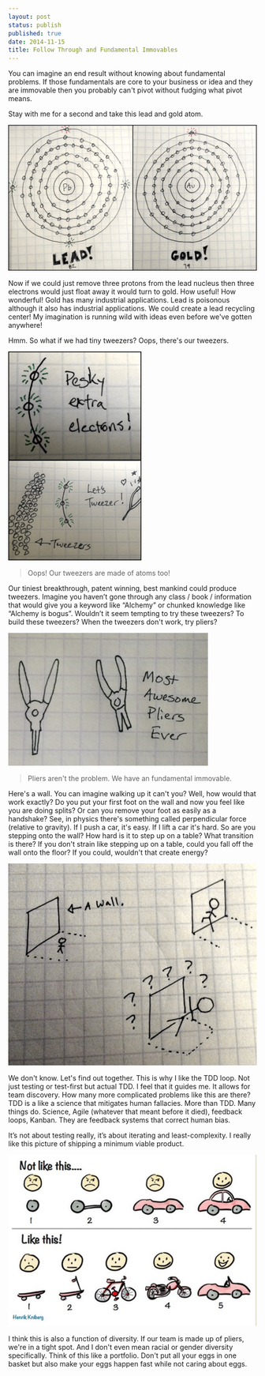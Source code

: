 ```yaml
---
layout: post
status: publish
published: true
date: 2014-11-15
title: Follow Through and Fundamental Immovables
---
```

You can imagine an end result without knowing about fundamental problems.  If those fundamentals are core to your business or idea and they are immovable then you probably can't pivot without fudging what pivot means.

Stay with me for a second and take this lead and gold atom.

![alchemy atoms](/uploads/2014/11/alchemy_atoms.png)

Now if we could just remove three protons from the lead nucleus then three electrons would just float away it would turn to gold.  How useful!  How wonderful!  Gold has many industrial applications. Lead is poisonous although it also has industrial applications. We could create a lead recycling center!  My imagination is running wild with ideas even before we've gotten anywhere!

Hmm.  So what if we had tiny tweezers?  Oops, there's our tweezers.

![alchemy tweezers](/uploads/2014/11/alchemy_tweezers.png)

> Oops!  Our tweezers are made of atoms too!

Our tiniest breakthrough, patent winning, best mankind could produce tweezers.  Imagine you haven’t gone through any class / book / information that would give you a keyword like “Alchemy” or chunked knowledge like “Alchemy is bogus”.  Wouldn’t it seem tempting to try these tweezers?  To build these tweezers?  When the tweezers don't work, try pliers?

![alchemy pliers](/uploads/2014/11/alchemy_pliers.png)

> Pliers aren't the problem.  We have an fundamental immovable.

Here's a wall.  You can imagine walking up it can't you?  Well, how would that work exactly?  Do you put your first foot on the wall and now you feel like you are doing splits?  Or can you remove your foot as easily as a handshake?  See, in physics there's something called perpendicular force (relative to gravity). If I push a car, it's easy. If I lift a car it's hard.  So are you stepping onto the wall?  How hard is it to step up on a table?  What transition is there?  If you don't strain like stepping up on a table, could you fall off the wall onto the floor?  If you could, wouldn't that create energy?

![walking up a wall](/uploads/2014/11/alchemy_wall.png)

We don't know. Let's find out together.   This is why I like the TDD loop.  Not just testing or test-first but actual TDD.  I feel that it guides me.  It allows for team discovery.  How many more complicated problems like this are there?  TDD is a like a science that mitigates human fallacies.  More than TDD. Many things do.  Science, Agile (whatever that meant before it died), feedback loops, Kanban. They are feedback systems that correct human bias.

It’s not about testing really, it’s about iterating and least-complexity.  I really like this picture of shipping a minimum viable product.

![agile car](/uploads/2014/11/agile_car.png)

I think this is also a function of diversity.  If our team is made up of pliers, we're in a tight spot.  And I don't even mean racial or gender diversity specifically.  Think of this like a portfolio.  Don't put all your eggs in one basket but also make your eggs happen fast while not caring about eggs.


